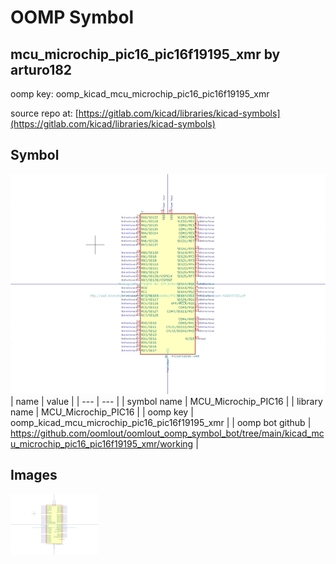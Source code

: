 # OOMP Symbol  
## mcu_microchip_pic16_pic16f19195_xmr  by arturo182  
  
oomp key: oomp_kicad_mcu_microchip_pic16_pic16f19195_xmr  
  
source repo at: [https://gitlab.com/kicad/libraries/kicad-symbols](https://gitlab.com/kicad/libraries/kicad-symbols)  
## Symbol  
  
[![working.png](working_600.png)](working.png)  
| name | value | 
| --- | --- | 
| symbol name | MCU_Microchip_PIC16 | 
| library name | MCU_Microchip_PIC16 | 
| oomp key | oomp_kicad_mcu_microchip_pic16_pic16f19195_xmr | 
| oomp bot github | https://github.com/oomlout/oomlout_oomp_symbol_bot/tree/main/kicad_mcu_microchip_pic16_pic16f19195_xmr/working | 
## Images  
  
[![working.png](working_140.png)](working.png)  

